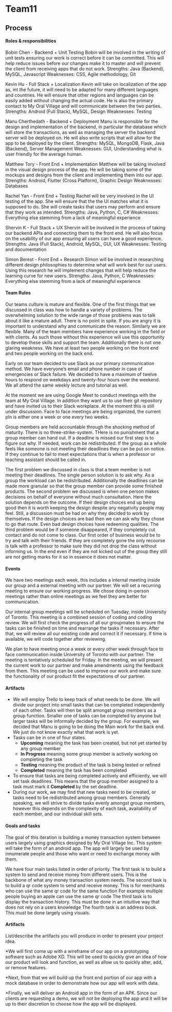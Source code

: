 # Team11

## Process

#### Roles & responsibilities


Bobin Chen -  Backend + Unit Testing
Bobin will be involved in the writing of unit tests ensuring our work is correct before it can be committed. This will help reduce issues before our changes make it to master and will prevent the client from receiving apps that do not work.
Strengths: Java (Backend), MySQL, Javascript
Weaknesses: CSS, Agile methodology, Git

Kevin Hu - Full Stack + Localization 
Kevin will take on localization of the app as, int the future, it will need to be adapted for many different languages and countries. He will ensure that other regions and languages can be easily added without changing the actual code. He is also the primary contact to My Oral Village and will communicate between the two parties.
Strengths: Android (Full Stack), MySQL, Design
Weaknesses: Testing

Manu Cherthedath - Backend + Deployment
Manu is responsible for the design and implementation of the backend, in particular the database which will store the transactions, as well as managing the server the backend server will be deployed on. He will also write scripts that will allow for the app to be deployed by the client. 
Strengths: MySQL, MongoDB, Flask, Java (Backend), Server Management
Weaknesses: GUI, Understanding what is user friendly for the average human.

Matthew Tory - Front End + Implementation
Matthew will be taking involved in the visual design process of the app. He will be taking some of the mockups and designs from the client and implementing them into our app.
Strengths: Android, Flutter (Cross Platform), Graphic Design
Weaknesses: Databases

Rachel Yan - Front End + Testing
Rachel will be very involved in the UI testing of the app. She will ensure that the the UI matches what it is supposed to do. She will create tasks that users may perform and ensure that they work as intended.
Strengths: Java, Python, C, C#
Weaknesses: Everything else stemming from a lack of meaningful experience

Shervin K - Full Stack + UX
Shervin will be involved in the process of taking our backend APIs and connecting them to the front end. He will also focus on the usability of our app ensuring all users can have a good experience.
Strengths: Java (Full Stack), Android, MySQL, GUI, UX
Weaknesses: Testing and documentation

Simon Berest - Front End + Research
Simon will be involved in researching different design philosophies to determine what will work best for our users. Using this research he will implement changes that will help reduce the learning curve for new users.
Strengths: Java, Python, C
Weaknesses: Everything else stemming from a lack of meaningful experience


#### Team Rules

Our teams culture is mature and flexible. One of the first things that we discussed in class was how to handle a variety of problems. The overwhelming solution to the wide range of those problems was to talk about it like a mature adult. There is no point in spite. If you are angry it is important to understand why and communicate the reason. Similarly we are flexible. Many of the team members have experience working in the field or with clients. As such those without this experience will use this opportunity to develop these skills and support the team. Additionally there is not one glaring weakness. We have at least two people working on the front end and two people working on the back end.

Early on our team decided to use Slack as our primary communication method. We have everyone’s email and phone number in case of emergencies or Slack failure. We decided to have a maximum of twelve hours to respond on weekdays and twenty-four hours over the weekend. We all attend the same weekly lecture and tutorial as well.

At the moment we are using Google Meet to conduct meetings with the team at My Oral Village. In addition they want us to use their git repository and have invited us to their Slack workplace. At the moment this is still under discussion. Face to face meetings are being organized, the current pln is either one a week or one every two weeks.

Group members are held accountable through the shocking method of maturity. There is no three-strike-system. THere is no punishment that a group member can hand out. If a deadline is missed our first step is to figure out why. If needed, work can be redistributed. If the group as a whole feels like someone is not meeting their deadlines they can be put on notice. If they continue to fail to meet expectations that is when a professor or teaching assistant should be called in.

  The first problem we discussed in class is that a team member is not meeting their deadlines. The single person solution is to ask why. As a group the workload can be redistributed. Additionally the deadlines can be made more granular so that the group member can provide some finished products.
  The second problem we discussed is when one person makes decisions on behalf of everyone without much consultation. Here the solution depends on the outcome. If their design choices end up being good then it is worth keeping the design despite any negativity people may feel. Still, a discussion must be had on why they decided to work by themselves. If the design choices are bad then we can ask why they chose to go that route. Even bad design choices have redeeming qualities.
  The third problem would be if someone disappeared, if they completely cut contact and do not come to class. Our first order of business would be to try and talk with their friends. If they are completely gone the only recourse is talk with a professor to make sure they did not drop the class without informing us. In the end even if they are not kicked out of the group they still are not getting marks for it so in essence it does not matter.



#### Events
We have two meetings each week, this includes a internal meeting inside our group and a external meeting with our partner. We will set a recurring meeting to ensure our working progress. We chose doing in-person meetings rather than online meetings as we feel they are better for communication.

Our internal group meetings will be scheduled on Tuesday, inside University of Toronto. This meeting is a combined session of coding and coding review. We will first check the progress of all our groupmates to ensure the tasks can be finished on time and rearrange the tasks if necessary. After that, we will review all our existing code and correct it if necessary. If time is available, we will code together after reviewing.

We plan to have meeting once a week or every other week through face to face communication inside University of Toronto with our partner. The meeting is tentatively scheduled for Friday. In the meeting, we will present the current work to our partner and make amendments using the feedback from them. This meeting can be used to improve our work and make sure the functionality of our product fit the expectations of our partner.


#### Artifacts 
 
 * We will employ Trello to keep track of what needs to be done. We will divide our project into small tasks that can be completed independently of each other. Tasks will then be split amongst group members as a group function. Smaller one of tasks can be completed by anyone but larger tasks will be informally decided by the group. For example, we decided that Manu is going to be doing the Main work for the back end. We just do not know exactly what that work is yet.
 * Tasks can be in one of four states.
   * **Upcoming** meaning the task has been created, but not yet started by any group member
   * **In Progress** meaning some group member is actively working on completing the task
   * **Testing** meaning the product of the task is being tested or refined
   * **Completed** meaning the task has been completed
 * To ensure that tasks are being completed actively and efficiently, we will set task deadlines. This means that the group member assigned to a task must mark it **Completed** by the set deadline.
 * During our work, we may find that new tasks need to be created, or tasks need to be redistributed among group members. Generally speaking, we will strive to divide tasks evenly amongst group members, however this depends on the complexity of each task, availability of each member, and our individual skill sets.


#### Goals and tasks
The goal of this iteration is building a money transaction system between users largely using graphics designed by My Oral Village Inc. This system will take the form of an android app. The app will largely be used by innumerate people and those who want or need to exchange money with them.

We have four main tasks listed in order of priority.
The first task is to build a system to send and receive money from different users.
This is the backbone of what any money transaction system needs.
The second task is to build a qr code system to send and receive money.
This is for merchants who can use the same qr code for the same function
For example multiple people buying an apple can use the same qr code
The third task is to display the transaction history.
        This must be done in an intuitive way that does not rely on a users knowledge
The fourth task is an address book.
This must be done largely using visuals. 
    


#### Artifacts 

List/describe the artifacts you will produce in order to present your project idea.

*We will first come up with a wireframe of our app on a prototyping software such as Adobe XD. This will be used to quickly give an idea of how our product will look and function, as well as allow us to quickly alter, add, or remove features.

*Next, from that we will build up the front end portion of our app with a mock database in order to demonstrate how our app will work with data.

*Finally, we will deliver an Android app in the form of an APK. Since our clients are requesting a demo, we will not be deploying the app and it will be up to their discretion to choose how the app will be displayed.
